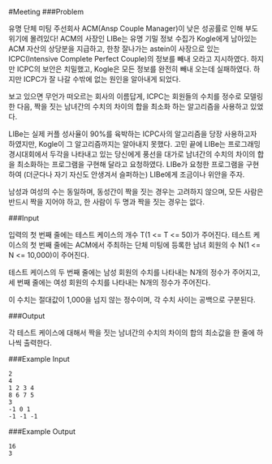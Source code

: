 #Meeting
###Problem

유명 단체 미팅 주선회사 ACM(Ansp Couple Manager)이 낮은 성공률로 인해 부도 위기에 몰려있다! ACM의 사장인 LIBe는 유명 기밀 정보 수집가 Kogle에게 남아있는 ACM 자산의 상당분을 지급하고, 한창 잘나가는 astein이 사장으로 있는 ICPC(Intensive Complete Perfect Couple)의 정보를 빼내 오라고 지시하였다. 하지만 ICPC의 보안은 치밀했고, Kogle은 모든 정보를 완전히 빼내 오는데 실패하였다. 하지만 ICPC가 잘 나갈 수밖에 없는 원인을 알아내게 되었다.

보고 있으면 무언가 떠오르는 회사의 이름답게, ICPC는 회원들의 수치를 정수로 모델링 한 다음, 짝을 짓는 남녀간의 수치의 차이의 합을 최소화 하는 알고리즘을 사용하고 있었다.

LIBe는 실제 커플 성사율이 90%를 육박하는 ICPC사의 알고리즘을 당장 사용하고자 하였지만, Kogle이 그 알고리즘까지는 알아내지 못했다. 고민 끝에 LIBe는 프로그래밍 경시대회에서 두각을 나타내고 있는 당신에게 풍선을 대가로 남녀간의 수치의 차이의 합을 최소화하는 프로그램을 구현해 달라고 요청하였다. LIBe가 요청한 프로그램을 구현하여 (더군다나 자기 자신도 안생겨서 슬퍼하는) LIBe에게 조금이나 위안을 주자.

남성과 여성의 수는 동일하며, 동성간이 짝을 짓는 경우는 고려하지 않으며, 모든 사람은 반드시 짝을 지어야 하고, 한 사람이 두 명과 짝을 짓는 경우는 없다.

###Input

입력의 첫 번째 줄에는 테스트 케이스의 개수 T(1 <= T <= 50)가 주어진다.
테스트 케이스의 첫 번째 줄에는 ACM에서 주최하는 단체 미팅에 등록한 남녀 회원의 수 N(1 <= N <= 10,000)이 주어진다.

테스트 케이스의 두 번째 줄에는 남성 회원의 수치를 나타내는 N개의 정수가 주어지고,
세 번째 줄에는 여성 회원의 수치를 나타내는 N개의 정수가 주어진다.

이 수치는 절대값이 1,000을 넘지 않는 정수이며, 각 수치 사이는 공백으로 구분된다.

###Output

각 테스트 케이스에 대해서 짝을 짓는 남녀간의 수치의 차이의 합의 최소값을 한 줄에 하나씩 출력한다.

###Example Input
```
2
4
1 2 3 4
8 6 7 5
3
-1 0 1
-1 -1 -1
```
###Example Output
```
16
3
```